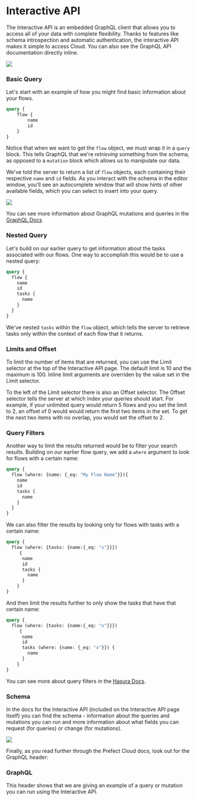 # Interactive API


The Interactive API is an embedded GraphQL client that allows you to access all of your data with complete flexibility. Thanks to features like schema introspection and automatic authentication, the interactive API makes it simple to access Cloud. You can also see the GraphQL API documentation directly inline.  

![](/cloud/ui/interactive-api.png)


### Basic Query

Let's start with an example of how you might find basic information about your flows.

```graphql
query {
    flow {
        name
        id
    }
}
```
Notice that when we want to get the `flow` object, we must wrap it in a `query` block. This tells GraphQL that we're _retrieving_ something from the schema, as opposed to a `mutation` block which allows us to manipulate our data.

We've told the server to return a list of `flow` objects, each containing their respective `name` and `id` fields. As you interact with the schema in the editor window, you'll see an autocomplete window that will show hints of other available fields, which you can select to insert into your query. 

![](/cloud/ui/dropdown-on-interactive-api.png)

You can see more information about GraphQL mutations and queries in the [GraphQL Docs](https://graphql.org/learn/)

### Nested Query

Let's build on our earlier query to get information about the tasks associated with our flows. One way to accomplish this would be to use a nested query:

```graphql
query {
  flow {
    name 
    id
    tasks {
      name
    }
  }
}
```
We've nested `tasks` within the `flow` object, which tells the server to retrieve tasks only within the context of each flow that it returns.
### Limits and Offset

To limit the number of items that are returned, you can use the Limit selector at the top of the Interactive API page. The default limit is 10 and the maximum is 100. Inline limit arguments are overriden by the value set in the Limit selector. 

To the left of the Limit selector there is also an Offset selector. The Offset selector tells the server at which index your queries should start. For example, if your unlimited query would return 5 flows and you set the limit to 2, an offset of 0 would would return the first two items in the set. To get the next two items with no overlap, you would set the offset to 2.

### Query Filters

Another way to limit the results returned would be to filter your search results. Building on our earlier flow query, we add a `where` argument to look for flows with a certain name:

```graphql
query {
  flow (where: {name: {_eq: "My Flow Name"}}){
    name 
    id
    tasks {
      name
    }
  }
}
```

We can also filter the results by looking only for flows with tasks with a certain name:

```graphql
query {
  flow (where: {tasks: {name:{_eq: "x"}}})
     {
      name
      id
      tasks {
        name
      }
    }
}
```

And then limit the results further to only show the tasks that have that certain name:

```graphql
query {
  flow (where: {tasks: {name:{_eq: "x"}}})
     {
      name
      id
      tasks (where: {name: {_eq: "x"}}) {
        name
      }
    }
}
```
You can see more about query filters in the [Hasura Docs](https://hasura.io/docs/1.0/graphql/manual/queries/query-filters.html).

### Schema

In the docs for the Interactive API (included on the Interactive API page itself) you can find the schema - information about the queries and mutations you can run and more information about what fields you can request (for queries) or change (for mutations).

![](/cloud/ui/interactive-api-inline-docs.png)  

Finally, as you read further through the Prefect Cloud docs, look out for the GraphQL header:
### GraphQL <Badge text="GQL"/>

This header shows that we are giving an example of a query or mutation you can run using the Interactive API. 
